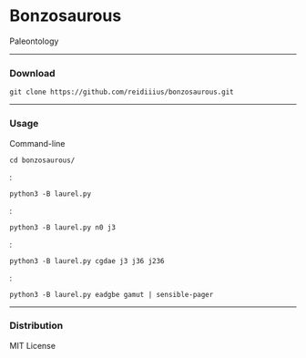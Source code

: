 # Bonzosaurous
Paleontology

---

### Download

    git clone https://github.com/reidiiius/bonzosaurous.git

---

### Usage
Command-line

    cd bonzosaurous/

:

    python3 -B laurel.py

:

    python3 -B laurel.py n0 j3

:

    python3 -B laurel.py cgdae j3 j36 j236

:

    python3 -B laurel.py eadgbe gamut | sensible-pager

---

### Distribution
MIT License

